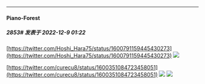 

*****

####  Piano-Forest  
##### 2853#       发表于 2022-12-9 01:22

[https://twitter.com/Hoshi_Hara75/status/1600791159445430273](https://twitter.com/Hoshi_Hara75/status/1600791159445430273)
<img src="https://p.sda1.dev/8/15d84001034d430f2818d8c292f41ed5/20221209_011920.jpg" referrerpolicy="no-referrer">

[https://twitter.com/curecu8/status/1600351084723458051](https://twitter.com/curecu8/status/1600351084723458051)
<img src="https://p.sda1.dev/8/51ec951f1173a72ccb14974d8973251e/20221209_012001.jpg" referrerpolicy="no-referrer">
<img src="https://p.sda1.dev/8/f6cde38cd5975e284b539a358b7b9ba1/20221209_012016.jpg" referrerpolicy="no-referrer">

